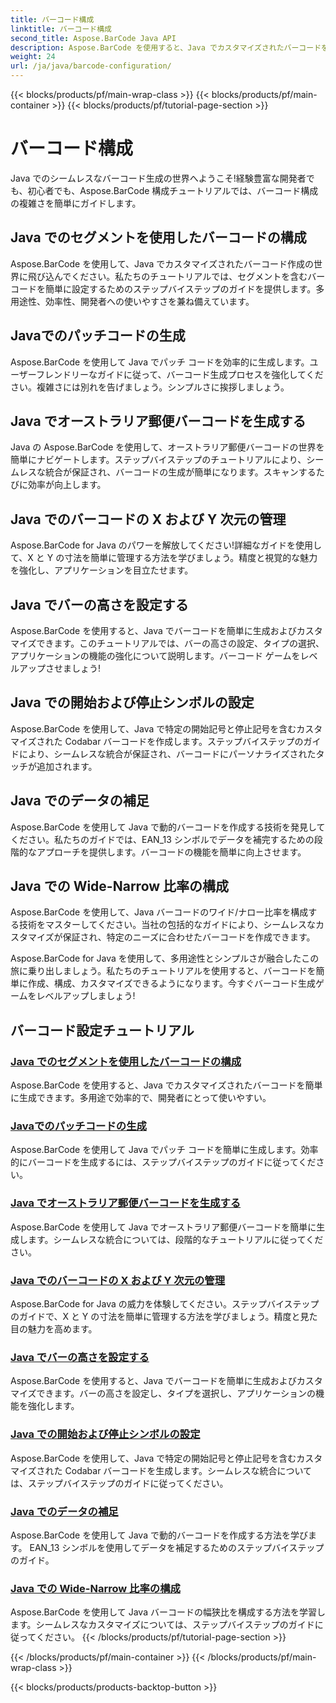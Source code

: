 ```yaml
---
title: バーコード構成
linktitle: バーコード構成
second_title: Aspose.BarCode Java API
description: Aspose.BarCode を使用すると、Java でカスタマイズされたバーコードを簡単に生成できます。多用途のチュートリアルを使用して、効率と開発者の利便性を高めます。
weight: 24
url: /ja/java/barcode-configuration/
---
```


{{< blocks/products/pf/main-wrap-class >}}
{{< blocks/products/pf/main-container >}}
{{< blocks/products/pf/tutorial-page-section >}}

# バーコード構成


Java でのシームレスなバーコード生成の世界へようこそ!経験豊富な開発者でも、初心者でも、Aspose.BarCode 構成チュートリアルでは、バーコード構成の複雑さを簡単にガイドします。

## Java でのセグメントを使用したバーコードの構成

Aspose.BarCode を使用して、Java でカスタマイズされたバーコード作成の世界に飛び込んでください。私たちのチュートリアルでは、セグメントを含むバーコードを簡単に設定するためのステップバイステップのガイドを提供します。多用途性、効率性、開発者への使いやすさを兼ね備えています。

## Javaでのパッチコードの生成

Aspose.BarCode を使用して Java でパッチ コードを効率的に生成します。ユーザーフレンドリーなガイドに従って、バーコード生成プロセスを強化してください。複雑さには別れを告げましょう。シンプルさに挨拶しましょう。

## Java でオーストラリア郵便バーコードを生成する

Java の Aspose.BarCode を使用して、オーストラリア郵便バーコードの世界を簡単にナビゲートします。ステップバイステップのチュートリアルにより、シームレスな統合が保証され、バーコードの生成が簡単になります。スキャンするたびに効率が向上します。

## Java でのバーコードの X および Y 次元の管理

Aspose.BarCode for Java のパワーを解放してください!詳細なガイドを使用して、X と Y の寸法を簡単に管理する方法を学びましょう。精度と視覚的な魅力を強化し、アプリケーションを目立たせます。

## Java でバーの高さを設定する

Aspose.BarCode を使用すると、Java でバーコードを簡単に生成およびカスタマイズできます。このチュートリアルでは、バーの高さの設定、タイプの選択、アプリケーションの機能の強化について説明します。バーコード ゲームをレベルアップさせましょう!

## Java での開始および停止シンボルの設定

Aspose.BarCode を使用して、Java で特定の開始記号と停止記号を含むカスタマイズされた Codabar バーコードを作成します。ステップバイステップのガイドにより、シームレスな統合が保証され、バーコードにパーソナライズされたタッチが追加されます。

## Java でのデータの補足

Aspose.BarCode を使用して Java で動的バーコードを作成する技術を発見してください。私たちのガイドでは、EAN_13 シンボルでデータを補完するための段階的なアプローチを提供します。バーコードの機能を簡単に向上させます。

## Java での Wide-Narrow 比率の構成

Aspose.BarCode を使用して、Java バーコードのワイド/ナロー比率を構成する技術をマスターしてください。当社の包括的なガイドにより、シームレスなカスタマイズが保証され、特定のニーズに合わせたバーコードを作成できます。

Aspose.BarCode for Java を使用して、多用途性とシンプルさが融合したこの旅に乗り出しましょう。私たちのチュートリアルを使用すると、バーコードを簡単に作成、構成、カスタマイズできるようになります。今すぐバーコード生成ゲームをレベルアップしましょう!
## バーコード設定チュートリアル
### [Java でのセグメントを使用したバーコードの構成](./configuring-barcode-segments/)
Aspose.BarCode を使用すると、Java でカスタマイズされたバーコードを簡単に生成できます。多用途で効率的で、開発者にとって使いやすい。
### [Javaでのパッチコードの生成](./generating-patch-code/)
Aspose.BarCode を使用して Java でパッチ コードを簡単に生成します。効率的にバーコードを生成するには、ステップバイステップのガイドに従ってください。
### [Java でオーストラリア郵便バーコードを生成する](./generating-australia-post-barcode/)
Aspose.BarCode を使用して Java でオーストラリア郵便バーコードを簡単に生成します。シームレスな統合については、段階的なチュートリアルに従ってください。
### [Java でのバーコードの X および Y 次元の管理](./managing-x-y-dimension-barcode/)
Aspose.BarCode for Java の威力を体験してください。ステップバイステップのガイドで、X と Y の寸法を簡単に管理する方法を学びましょう。精度と見た目の魅力を高めます。
### [Java でバーの高さを設定する](./setting-bars-height/)
Aspose.BarCode を使用すると、Java でバーコードを簡単に生成およびカスタマイズできます。バーの高さを設定し、タイプを選択し、アプリケーションの機能を強化します。
### [Java での開始および停止シンボルの設定](./setting-start-stop-symbols/)
Aspose.BarCode を使用して、Java で特定の開始記号と停止記号を含むカスタマイズされた Codabar バーコードを生成します。シームレスな統合については、ステップバイステップのガイドに従ってください。
### [Java でのデータの補足](./supplementing-data/)
Aspose.BarCode を使用して Java で動的バーコードを作成する方法を学びます。 EAN_13 シンボルを使用してデータを補足するためのステップバイステップのガイド。
### [Java での Wide-Narrow 比率の構成](./configuring-wide-narrow-ratio/)
Aspose.BarCode を使用して Java バーコードの幅狭比を構成する方法を学習します。シームレスなカスタマイズについては、ステップバイステップのガイドに従ってください。
{{< /blocks/products/pf/tutorial-page-section >}}

{{< /blocks/products/pf/main-container >}}
{{< /blocks/products/pf/main-wrap-class >}}

{{< blocks/products/products-backtop-button >}}
